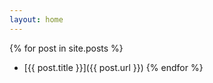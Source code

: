 ```yaml
---
layout: home
---
```


{% for post in site.posts %}
- [{{ post.title }}]({{ post.url }})
{% endfor %}